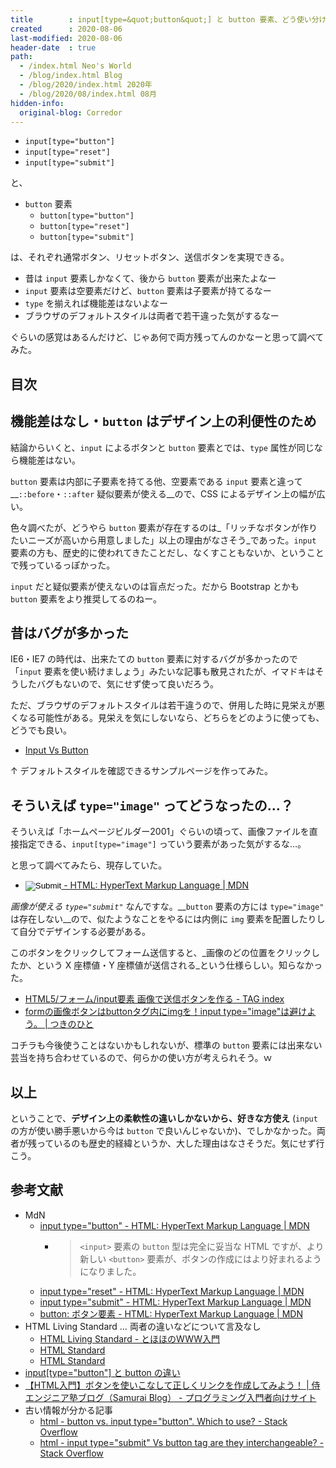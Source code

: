 ```yaml
---
title        : input[type=&quot;button&quot;] と button 要素、どう使い分けるべきか
created      : 2020-08-06
last-modified: 2020-08-06
header-date  : true
path:
  - /index.html Neo's World
  - /blog/index.html Blog
  - /blog/2020/index.html 2020年
  - /blog/2020/08/index.html 08月
hidden-info:
  original-blog: Corredor
---
```


- `input[type="button"]`
- `input[type="reset"]`
- `input[type="submit"]`

と、

- `button` 要素
  - `button[type="button"]`
  - `button[type="reset"]`
  - `button[type="submit"]`

は、それぞれ通常ボタン、リセットボタン、送信ボタンを実現できる。

- 昔は `input` 要素しかなくて、後から `button` 要素が出来たよなー
- `input` 要素は空要素だけど、`button` 要素は子要素が持てるなー
- `type` を揃えれば機能差はないよなー
- ブラウザのデフォルトスタイルは両者で若干違った気がするなー

ぐらいの感覚はあるんだけど、じゃあ何で両方残ってんのかなーと思って調べてみた。

## 目次

## 機能差はなし・`button` はデザイン上の利便性のため

結論からいくと、`input` によるボタンと `button` 要素とでは、`type` 属性が同じなら機能差はない。

`button` 要素は内部に子要素を持てる他、空要素である `input` 要素と違って __`::before`・`::after` 疑似要素が使える__ので、CSS によるデザイン上の幅が広い。

色々調べたが、どうやら `button` 要素が存在するのは_「リッチなボタンが作りたいニーズが高いから用意しました」以上の理由がなさそう_であった。`input` 要素の方も、歴史的に使われてきたことだし、なくすこともないか、ということで残っているっぽかった。

`input` だと疑似要素が使えないのは盲点だった。だから Bootstrap とかも `button` 要素をより推奨してるのねー。

## 昔はバグが多かった

IE6・IE7 の時代は、出来たての `button` 要素に対するバグが多かったので「`input` 要素を使い続けましょう」みたいな記事も散見されたが、イマドキはそうしたバグもないので、気にせず使って良いだろう。

ただ、ブラウザのデフォルトスタイルは若干違うので、併用した時に見栄えが悪くなる可能性がある。見栄えを気にしないなら、どちらをどのように使っても、どうでも良い。

- [Input Vs Button](https://codepen.io/Neos21/pen/OJMaKeq)

↑ デフォルトスタイルを確認できるサンプルページを作ってみた。

## そういえば `type="image"` ってどうなったの…？

そういえば「ホームページビルダー2001」ぐらいの頃って、画像ファイルを直接指定できる、`input[type="image"]` っていう要素があった気がするな…。

と思って調べてみたら、現存していた。

- [<input type="image"> - HTML: HyperText Markup Language | MDN](https://developer.mozilla.org/ja/docs/Web/HTML/Element/input/image)

_画像が使える `type="submit"`_ なんですな。__`button` 要素の方には `type="image"` は存在しない__ので、似たようなことをやるには内側に `img` 要素を配置したりして自分でデザインする必要がある。

このボタンをクリックしてフォーム送信すると、_画像のどの位置をクリックしたか、という X 座標値・Y 座標値が送信される_という仕様らしい。知らなかった。

- [HTML5/フォーム/input要素 画像で送信ボタンを作る - TAG index](https://www.tagindex.com/html5/form/input_image.html)
- [formの画像ボタンはbuttonタグ内にimgを！input type="image"は避けよう。 | つきのひと](https://luuluuul.com/button-img-button/)

コチラも今後使うことはないかもしれないが、標準の `button` 要素には出来ない芸当を持ち合わせているので、何らかの使い方が考えられそう。ｗ

## 以上

ということで、__デザイン上の柔軟性の違いしかないから、好きな方使え__ (`input` の方が使い勝手悪いから今は `button` で良いんじゃないか)、でしかなかった。両者が残っているのも歴史的経緯というか、大した理由はなさそうだ。気にせず行こう。

## 参考文献

- MdN
  - [input type="button" - HTML: HyperText Markup Language | MDN](https://developer.mozilla.org/ja/docs/Web/HTML/Element/input/button)
      - > `<input>` 要素の `button` 型は完全に妥当な HTML ですが、より新しい `<button>` 要素が、ボタンの作成にはより好まれるようになりました。
  - [input type="reset" - HTML: HyperText Markup Language | MDN](https://developer.mozilla.org/ja/docs/Web/HTML/Element/input/reset)
  - [input type="submit" - HTML: HyperText Markup Language | MDN](https://developer.mozilla.org/ja/docs/Web/HTML/Element/input/submit)
  - [button: ボタン要素 - HTML: HyperText Markup Language | MDN](https://developer.mozilla.org/ja/docs/Web/HTML/Element/button)
- HTML Living Standard … 両者の違いなどについて言及なし
  - [HTML Living Standard - とほほのWWW入門](http://www.tohoho-web.com/html/memo/htmlls.htm)
  - [HTML Standard](https://html.spec.whatwg.org/multipage/input.html)
  - [HTML Standard](https://html.spec.whatwg.org/multipage/form-elements.html#the-button-element)
- [input[type="button"] と button の違い](http://var.blog.jp/archives/74123353.html)
- [【HTML入門】ボタンを使いこなして正しくリンクを作成してみよう！ | 侍エンジニア塾ブログ（Samurai Blog） - プログラミング入門者向けサイト](https://www.sejuku.net/blog/82466)
- 古い情報が分かる記事
  - [html - button vs. input type="button". Which to use? - Stack Overflow](https://stackoverflow.com/questions/469059/button-vs-input-type-button-which-to-use)
  - [html - input type="submit" Vs button tag are they interchangeable? - Stack Overflow](https://stackoverflow.com/questions/7117639/input-type-submit-vs-button-tag-are-they-interchangeable)
